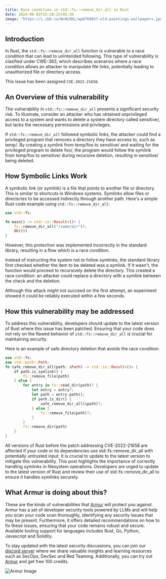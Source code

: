 ```yaml
---
title: Race condition in std::fs::remove_dir_all in Rust
date: 2024-06-03T15:20:22+05:30
image: 'https://i.ibb.co/WvHLRbL/wp8769017-old-paintings-wallpapers.jpg'
---
```


## Introduction

In Rust, the `std::fs::remove_dir_all` function is vulnerable to a race condition that can lead to unintended following. This type of vulnerability is clasified under CWE-363, which describes scenarios where a race condition allows an attacker to manipulate file links, potentially leading to unauthorized file or directory access.

This issue has been assigned `CVE-2022-21658`.

## An Overview of this vulnerability

The vulnerability in `std::fs::remove_dir_all` presents a significant security risk. To illustrate, consider an attacker who has obtained unprivileged access to a system and wants to delete a system directory called sensitive/, but lacks the necessary permissions and privileges.

If `std::fs::remove_dir_all` followed symbolic links, the attacker could find a privileged program that removes a directory they have access to, such as temp/. By creating a symlink from temp/foo to sensitive/ and waiting for the privileged program to delete foo/, the program would follow the symlink from temp/foo to sensitive/ during recursive deletion, resulting in sensitive/ being deleted.

## How Symbolic Links Work

A symbolic link (or symlink) is a file that points to another file or directory. This is similar to shortcuts in Windows systems. Symlinks allow files or directories to be accessed indirectly through another path.
Here's a simple Rust code example using `std::fs::remove_dir_all`:

```rust
use std::fs;

fn main() -> std::io::Result<()> {
    fs::remove_dir_all("/some/dir")?;
    Ok(())
}
```

However, this protection was implemented incorrectly in the standard library, resulting in a flow which is a race condition.

Instead of instructing the system not to follow symlinks, the standard library first checked whether the item to be deleted was a symlink. If it wasn't, the function would proceed to recursively delete the directory.
This created a race condition: an attacker could replace a directory with a symlink between the check and the deletion.

Although this attack might not succeed on the first attempt, an experiment showed it could be reliably executed within a few seconds.

## How this vulnerability may be addressed

To address this vulnerability, developers should update to the latest version of Rust where this issue has been patched. Ensuring that your code does not rely on the flawed behavior of `std::fs::remove_dir_all` is crucial for maintaining security.

Here is an example of safe directory deletion that avoids the race condition:

```rust
use std::fs;
use std::path::Path;
fn safe_remove_dir_all(path: &Path) -> std::io::Result<()> {
    if path.is_symlink() {
        fs::remove_file(path)
    } else {
        for entry in fs::read_dir(path)? {
            let entry = entry?;
            let path = entry.path();
            if path.is_dir() {
                safe_remove_dir_all(&path)?;
            } else {
                fs::remove_file(path)?;
            }
        }
        fs::remove_dir(path)
    }
}
```

All versions of Rust before the patch addressing CVE-2022-21658 are affected if your code or its dependencies use std::fs::remove_dir_all with potentially untrusted input. It is crucial to update to the latest version to mitigate this vulnerability.
This post highlights the importance of correctly handling symlinks in filesystem operations. Developers are urged to update to the latest version of Rust and review their use of std::fs::remove_dir_all to ensure it handles symlinks securely.

## What Armur is doing about this?
These are the kinds of vulnerabilities that [Armur](https://armur.ai) will protect you against. Armur has a set of developer security tools powered by LLMs and will help you scan your code scan thoroughly, identifying any security issues that may be present. Furthermore, it offers detailed recommendations on how to fix these issues, ensuring that your code remains robust and secure. Available tooling support for languages includes Rust, Go, Python, Javascript and Solidity.

To stay updated with the latest security discussions, you can join our [discord server](https://discord.gg/f9V7Z33P) where we share valuable insights and learning resources such as SecOps, DevSec and Red Teaming. Additionally, you can try out [Armur](https://armur.ai) and get free 100 credits.

![Armur Image](https://i.imgur.com/q14I8yd.png)